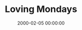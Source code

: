 ---
layout: series
series: "Loving Mondays"
permalink: "/loving-mondays/"
title: "Loving Mondays"
date: 2000-02-05 00:00:00
endDate: 2000-02-26 00:00:00
description: "What does God have to say about work, and how is it supposed to be? "
src: "http://s3.amazonaws.com/crossroads-media/images/GenericCrnerSign.jpg"
---